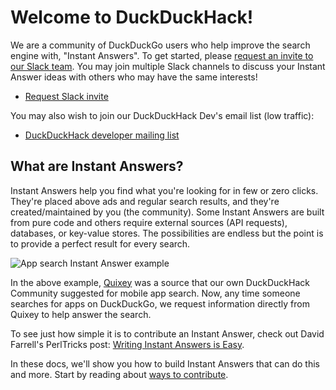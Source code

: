 # Welcome to DuckDuckHack!

We are a community of DuckDuckGo users who help improve the search engine with, "Instant Answers". To get started, please [request an invite to our Slack team](mailto:QuackSlack@duckduckgo.com?subject=AddMe). You may join multiple Slack channels to discuss your Instant Answer ideas with others who may have the same interests! 

- [Request Slack invite](mailto:QuackSlack@duckduckgo.com?subject=AddMe)

You may also wish to join our DuckDuckHack Dev's email list (low traffic):

- [DuckDuckHack developer mailing list](https://www.listbox.com/subscribe/?list_id=197814)


## What are Instant Answers?

Instant Answers help you find what you're looking for in few or zero clicks. They're placed above ads and regular search results, and they're created/maintained by you (the community). Some Instant Answers are built from pure code and others require external sources (API requests), databases, or key-value stores. The possibilities are endless but the point is to provide a perfect result for every search. 

![App search Instant Answer example](https://images.duckduckgo.com/iu/?u=https%3A%2F%2Fraw.githubusercontent.com%2Fduckduckgo%2Fduckduckgo-documentation%2Fmaster%2Fduckduckhack%2Fassets%2Fapp_search_example.png&f=1)

In the above example, [Quixey](http://quixey.com/) was a source that our own DuckDuckHack Community suggested for mobile app search. Now, any time someone searches for apps on DuckDuckGo, we request information directly from Quixey to help answer the search. 

To see just how simple it is to contribute an Instant Answer, check out David Farrell's PerlTricks post: [Writing Instant Answers is Easy](http://perltricks.com/article/169/2015/4/20/Writing-DuckDuckGo-instant-answers-is-easy).

In these docs, we'll show you how to build Instant Answers that can do this and more. Start by reading about [ways to contribute](https://duck.co/duckduckhack/contributing).


